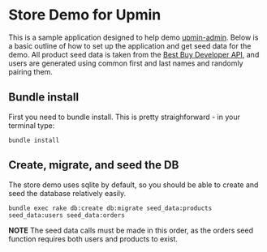 # Store Demo for Upmin

This is a sample application designed to help demo [upmin-admin](https://github.com/upmin/upmin-admin-ruby). Below is a basic outline of how to set up the application and get seed data for the demo. All product seed data is taken from the [Best Buy Developer API](https://developer.bestbuy.com/), and users are generated using common first and last names and randomly pairing them.

## Bundle install

First you need to bundle install. This is pretty straighforward - in your terminal type:

```
bundle install
```

## Create, migrate, and seed the DB

The store demo uses sqlite by default, so you should be able to create and seed the database relatively easily.

```
bundle exec rake db:create db:migrate seed_data:products seed_data:users seed_data:orders
```

**NOTE** The seed data calls must be made in this order, as the orders seed function requires both users and products to exist.
